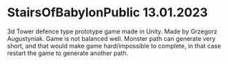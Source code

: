 # StairsOfBabylonPublic 13.01.2023
3d Tower defence type prototype game made in Unity. Made by Grzegorz Augustyniak. Game is not balanced well. Monster path can generate very short, and that would make game hard/impossible to complete, in that case restart the game to generate another path. 
